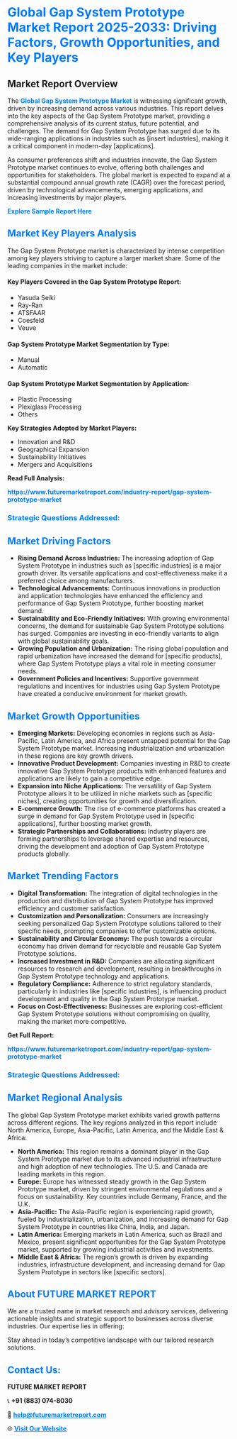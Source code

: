 <h1 style="color: #007BFF;">Global Gap System Prototype Market Report 2025-2033: Driving Factors, Growth Opportunities, and Key Players</h1>

<section id="overview">
<h2>Market Report Overview</h2>
<p>The <a href="https://www.futuremarketreport.com/industry-report/gap-system-prototype-market" style="color: #007BFF; text-decoration: none;"><strong>Global Gap System Prototype Market</strong></a> is witnessing significant growth, driven by increasing demand across various industries. This report delves into the key aspects of the Gap System Prototype market, providing a comprehensive analysis of its current status, future potential, and challenges. The demand for Gap System Prototype has surged due to its wide-ranging applications in industries such as [insert industries], making it a critical component in modern-day [applications].</p>
<p>As consumer preferences shift and industries innovate, the Gap System Prototype market continues to evolve, offering both challenges and opportunities for stakeholders. The global market is expected to expand at a substantial compound annual growth rate (CAGR) over the forecast period, driven by technological advancements, emerging applications, and increasing investments by major players.</p>
</section>

<section id="overview">
<p><a href="https://www.futuremarketreport.com/request-sample/reportId=84338" style="color: #007BFF; text-decoration: none;"><strong>Explore Sample Report Here</strong></a></p>
</section>

<section id="key-players">
<h2 style="color: #007BFF;">Market Key Players Analysis</h2>
<p>The Gap System Prototype market is characterized by intense competition among key players striving to capture a larger market share. Some of the leading companies in the market include:</p>
<h4>Key Players Covered in the Gap System Prototype Report:</h4>
<ul><li>Yasuda Seiki</li><li>Ray-Ran</li><li>ATSFAAR</li><li>Coesfeld</li><li>Veuve</li></ul>
<h4>Gap System Prototype Market Segmentation by Type:</h4>
<ul><li>Manual</li><li>Automatic</li></ul>

<h4>Gap System Prototype Market Segmentation by Application:</h4>
<ul><li>Plastic Processing</li><li>Plexiglass Processing</li><li>Others</li></ul>
<p><strong>Key Strategies Adopted by Market Players:</strong></p>
<ul>
<li>Innovation and R&D</li>
<li>Geographical Expansion</li>
<li>Sustainability Initiatives</li>
<li>Mergers and Acquisitions</li>
</ul>
</section>

<section>
<p><strong>Read Full Analysis: </strong></p><a href="https://www.futuremarketreport.com/industry-report/gap-system-prototype-market" style="color: #007BFF; text-decoration: none;"><strong>https://www.futuremarketreport.com/industry-report/gap-system-prototype-market</strong></a>
<h3 style="color: #007BFF;">Strategic Questions Addressed:</h3>
</section>

<section id="driving-factors">
<h2 style="color: #007BFF;">Market Driving Factors</h2>
<ul>
<li><strong>Rising Demand Across Industries:</strong> The increasing adoption of Gap System Prototype in industries such as [specific industries] is a major growth driver. Its versatile applications and cost-effectiveness make it a preferred choice among manufacturers.</li>
<li><strong>Technological Advancements:</strong> Continuous innovations in production and application technologies have enhanced the efficiency and performance of Gap System Prototype, further boosting market demand.</li>
<li><strong>Sustainability and Eco-Friendly Initiatives:</strong> With growing environmental concerns, the demand for sustainable Gap System Prototype solutions has surged. Companies are investing in eco-friendly variants to align with global sustainability goals.</li>
<li><strong>Growing Population and Urbanization:</strong> The rising global population and rapid urbanization have increased the demand for [specific products], where Gap System Prototype plays a vital role in meeting consumer needs.</li>
<li><strong>Government Policies and Incentives:</strong> Supportive government regulations and incentives for industries using Gap System Prototype have created a conducive environment for market growth.</li>
</ul>
</section>

<section id="growth-opportunities">
<h2 style="color: #007BFF;">Market Growth Opportunities</h2>
<ul>
<li><strong>Emerging Markets:</strong> Developing economies in regions such as Asia-Pacific, Latin America, and Africa present untapped potential for the Gap System Prototype market. Increasing industrialization and urbanization in these regions are key growth drivers.</li>
<li><strong>Innovative Product Development:</strong> Companies investing in R&D to create innovative Gap System Prototype products with enhanced features and applications are likely to gain a competitive edge.</li>
<li><strong>Expansion into Niche Applications:</strong> The versatility of Gap System Prototype allows it to be utilized in niche markets such as [specific niches], creating opportunities for growth and diversification.</li>
<li><strong>E-commerce Growth:</strong> The rise of e-commerce platforms has created a surge in demand for Gap System Prototype used in [specific applications], further boosting market growth.</li>
<li><strong>Strategic Partnerships and Collaborations:</strong> Industry players are forming partnerships to leverage shared expertise and resources, driving the development and adoption of Gap System Prototype products globally.</li>
</ul>
</section>

<section id="trending-factors">
<h2 style="color: #007BFF;">Market Trending Factors</h2>
<ul>
<li><strong>Digital Transformation:</strong> The integration of digital technologies in the production and distribution of Gap System Prototype has improved efficiency and customer satisfaction.</li>
<li><strong>Customization and Personalization:</strong> Consumers are increasingly seeking personalized Gap System Prototype solutions tailored to their specific needs, prompting companies to offer customizable options.</li>
<li><strong>Sustainability and Circular Economy:</strong> The push towards a circular economy has driven demand for recyclable and reusable Gap System Prototype solutions.</li>
<li><strong>Increased Investment in R&D:</strong> Companies are allocating significant resources to research and development, resulting in breakthroughs in Gap System Prototype technology and applications.</li>
<li><strong>Regulatory Compliance:</strong> Adherence to strict regulatory standards, particularly in industries like [specific industries], is influencing product development and quality in the Gap System Prototype market.</li>
<li><strong>Focus on Cost-Effectiveness:</strong> Businesses are exploring cost-efficient Gap System Prototype solutions without compromising on quality, making the market more competitive.</li>
</ul>
</section>

<section>
<p><strong>Get Full Report: </strong></p><a href="https://www.futuremarketreport.com/industry-report/gap-system-prototype-market" style="color: #007BFF; text-decoration: none;"><strong>https://www.futuremarketreport.com/industry-report/gap-system-prototype-market</strong></a>
<h3 style="color: #007BFF;">Strategic Questions Addressed:</h3>
</section>


<section id="regional-analysis">
<h2 style="color: #007BFF;">Market Regional Analysis</h2>
<p>The global Gap System Prototype market exhibits varied growth patterns across different regions. The key regions analyzed in this report include North America, Europe, Asia-Pacific, Latin America, and the Middle East & Africa:</p>
<ul>
<li><strong>North America:</strong> This region remains a dominant player in the Gap System Prototype market due to its advanced industrial infrastructure and high adoption of new technologies. The U.S. and Canada are leading markets in this region.</li>
<li><strong>Europe:</strong> Europe has witnessed steady growth in the Gap System Prototype market, driven by stringent environmental regulations and a focus on sustainability. Key countries include Germany, France, and the U.K.</li>
<li><strong>Asia-Pacific:</strong> The Asia-Pacific region is experiencing rapid growth, fueled by industrialization, urbanization, and increasing demand for Gap System Prototype in countries like China, India, and Japan.</li>
<li><strong>Latin America:</strong> Emerging markets in Latin America, such as Brazil and Mexico, present significant opportunities for the Gap System Prototype market, supported by growing industrial activities and investments.</li>
<li><strong>Middle East & Africa:</strong> The region’s growth is driven by expanding industries, infrastructure development, and increasing demand for Gap System Prototype in sectors like [specific sectors].</li>
</ul>
</section>

<footer>
<h2 style="color: #007BFF;">About FUTURE MARKET REPORT</h2>
<p>We are a trusted name in market research and advisory services, delivering actionable insights and strategic support to businesses across diverse industries. Our expertise lies in offering:</p>

<p>Stay ahead in today’s competitive landscape with our tailored research solutions.</p>

<h2 style="color: #007BFF;">Contact Us:</h2>
<p><strong>FUTURE MARKET REPORT</strong></p>
<p>📞 <strong>+91 (883) 074-8030</strong></p>
<p>📧 <strong><a href="mailto:help@futuremarketreport.com" style="color: #007BFF;">help@futuremarketreport.com</a></strong></p>
<p>🌐 <strong><a href="https://www.futuremarketreport.com/" style="color: #007BFF;">Visit Our Website</a></strong></p>
</footer>